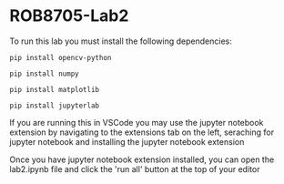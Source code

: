 # ROB8705-Lab2

To run this lab you must install the following dependencies:

```
pip install opencv-python
```
```
pip install numpy
```
```
pip install matplotlib
```
```
pip install jupyterlab
```

If you are running this in VSCode you may use the jupyter notebook extension by navigating to the extensions tab on the left, seraching for jupyter notebook and installing the jupyter notebook extension

Once you have jupyter notebook extension installed, you can open the lab2.ipynb file and click the 'run all' button at the top of your editor
 